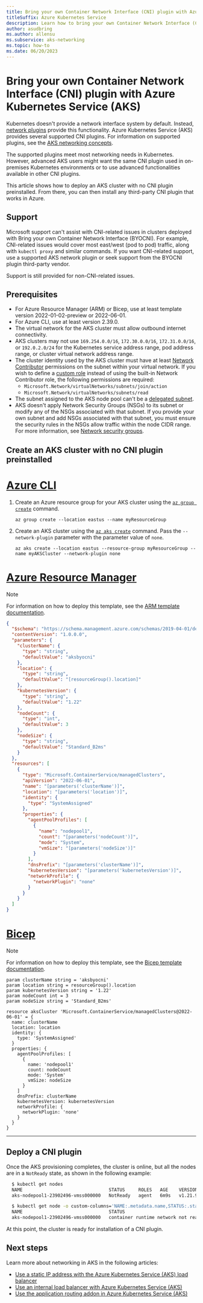 ```yaml
---
title: Bring your own Container Network Interface (CNI) plugin with Azure Kubernetes Service (AKS)
titleSuffix: Azure Kubernetes Service
description: Learn how to bring your own Container Network Interface (CNI) plugin with Azure Kubernetes Service (AKS).
author: asudbring
ms.author: allensu
ms.subservice: aks-networking
ms.topic: how-to
ms.date: 06/20/2023
---
```


# Bring your own Container Network Interface (CNI) plugin with Azure Kubernetes Service (AKS)

Kubernetes doesn't provide a network interface system by default. Instead, [network plugins][kubernetes-cni] provide this functionality. Azure Kubernetes Service (AKS) provides several supported CNI plugins. For information on supported plugins, see the [AKS networking concepts][aks-network-concepts].

The supported plugins meet most networking needs in Kubernetes. However, advanced AKS users might want the same CNI plugin used in on-premises Kubernetes environments or to use advanced functionalities available in other CNI plugins.

This article shows how to deploy an AKS cluster with no CNI plugin preinstalled. From there, you can then install any third-party CNI plugin that works in Azure.

## Support

Microsoft support can't assist with CNI-related issues in clusters deployed with Bring your own Container Network Interface (BYOCNI). For example, CNI-related issues would cover most east/west (pod to pod) traffic, along with `kubectl proxy` and similar commands. If you want CNI-related support, use a supported AKS network plugin or seek support from the BYOCNI plugin third-party vendor.

Support is still provided for non-CNI-related issues.

## Prerequisites

* For Azure Resource Manager (ARM) or Bicep, use at least template version 2022-01-02-preview or 2022-06-01.
* For Azure CLI, use at least version 2.39.0.
* The virtual network for the AKS cluster must allow outbound internet connectivity.
* AKS clusters may not use `169.254.0.0/16`, `172.30.0.0/16`, `172.31.0.0/16`, or `192.0.2.0/24` for the Kubernetes service address range, pod address range, or cluster virtual network address range.
* The cluster identity used by the AKS cluster must have at least [Network Contributor](../role-based-access-control/built-in-roles.md#network-contributor) permissions on the subnet within your virtual network. If you wish to define a [custom role](../role-based-access-control/custom-roles.md) instead of using the built-in Network Contributor role, the following permissions are required:
  * `Microsoft.Network/virtualNetworks/subnets/join/action`
  * `Microsoft.Network/virtualNetworks/subnets/read`
* The subnet assigned to the AKS node pool can't be a [delegated subnet](../virtual-network/subnet-delegation-overview.md).
* AKS doesn't apply Network Security Groups (NSGs) to its subnet or modify any of the NSGs associated with that subnet. If you provide your own subnet and add NSGs associated with that subnet, you must ensure the security rules in the NSGs allow traffic within the node CIDR range. For more information, see [Network security groups][aks-network-nsg].

## Create an AKS cluster with no CNI plugin preinstalled

# [Azure CLI](#tab/azure-cli)

1. Create an Azure resource group for your AKS cluster using the [`az group create`][az-group-create] command.

    ```azurecli-interactive
    az group create --location eastus --name myResourceGroup
    ```

2. Create an AKS cluster using the [`az aks create`][az-aks-create] command. Pass the `--network-plugin` parameter with the parameter value of `none`.

    ```azurecli-interactive
    az aks create --location eastus --resource-group myResourceGroup --name myAKSCluster --network-plugin none
    ```

# [Azure Resource Manager](#tab/azure-resource-manager)

> [!NOTE]
> For information on how to deploy this template, see the [ARM template documentation][deploy-arm-template].

```json
{
  "$schema": "https://schema.management.azure.com/schemas/2019-04-01/deploymentTemplate.json#",
  "contentVersion": "1.0.0.0",
  "parameters": {
    "clusterName": {
      "type": "string",
      "defaultValue": "aksbyocni"
    },
    "location": {
      "type": "string",
      "defaultValue": "[resourceGroup().location]"
    },
    "kubernetesVersion": {
      "type": "string",
      "defaultValue": "1.22"
    },
    "nodeCount": {
      "type": "int",
      "defaultValue": 3
    },
    "nodeSize": {
      "type": "string",
      "defaultValue": "Standard_B2ms"
    }
  },
  "resources": [
    {
      "type": "Microsoft.ContainerService/managedClusters",
      "apiVersion": "2022-06-01",
      "name": "[parameters('clusterName')]",
      "location": "[parameters('location')]",
      "identity": {
        "type": "SystemAssigned"
      },
      "properties": {
        "agentPoolProfiles": [
          {
            "name": "nodepool1",
            "count": "[parameters('nodeCount')]",
            "mode": "System",
            "vmSize": "[parameters('nodeSize')]"
          }
        ],
        "dnsPrefix": "[parameters('clusterName')]",
        "kubernetesVersion": "[parameters('kubernetesVersion')]",
        "networkProfile": {
          "networkPlugin": "none"
        }
      }
    }
  ]
}
```

# [Bicep](#tab/bicep)

> [!NOTE]
> For information on how to deploy this template, see the [Bicep template documentation][deploy-bicep-template].

```bicep
param clusterName string = 'aksbyocni'
param location string = resourceGroup().location
param kubernetesVersion string = '1.22'
param nodeCount int = 3
param nodeSize string = 'Standard_B2ms'

resource aksCluster 'Microsoft.ContainerService/managedClusters@2022-06-01' = {
  name: clusterName
  location: location
  identity: {
    type: 'SystemAssigned'
  }
  properties: {
    agentPoolProfiles: [
      {
        name: 'nodepool1'
        count: nodeCount
        mode: 'System'
        vmSize: nodeSize
      }
    ]
    dnsPrefix: clusterName
    kubernetesVersion: kubernetesVersion
    networkProfile: {
      networkPlugin: 'none'
    }
  }
}
```

---

## Deploy a CNI plugin

Once the AKS provisioning completes, the cluster is online, but all the nodes are in a `NotReady` state, as shown in the following example:

  ```bash
    $ kubectl get nodes
    NAME                                STATUS     ROLES   AGE    VERSION
    aks-nodepool1-23902496-vmss000000   NotReady   agent   6m9s   v1.21.9

    $ kubectl get node -o custom-columns='NAME:.metadata.name,STATUS:.status.conditions[?(@.type=="Ready")].message'
    NAME                                STATUS
    aks-nodepool1-23902496-vmss000000   container runtime network not ready: NetworkReady=false reason:NetworkPluginNotReady message:Network plugin returns error: cni plugin not initialized
  ```

At this point, the cluster is ready for installation of a CNI plugin.

## Next steps

Learn more about networking in AKS in the following articles:

* [Use a static IP address with the Azure Kubernetes Service (AKS) load balancer](static-ip.md)
* [Use an internal load balancer with Azure Kubernetes Service (AKS)](internal-lb.md)
* [Use the application routing addon in Azure Kubernetes Service (AKS)](app-routing.md)

<!-- LINKS - External -->
[kubernetes-cni]: https://kubernetes.io/docs/concepts/extend-kubernetes/compute-storage-net/network-plugins/
<!-- LINKS - Internal -->
[az-aks-create]: /cli/azure/aks#az_aks_create
[aks-network-concepts]: concepts-network.md
[aks-network-nsg]: concepts-network.md#network-security-groups
[deploy-bicep-template]: ../azure-resource-manager/bicep/deploy-cli.md
[az-group-create]: /cli/azure/group#az_group_create
[deploy-arm-template]: ../azure-resource-manager/templates/deploy-cli.md

